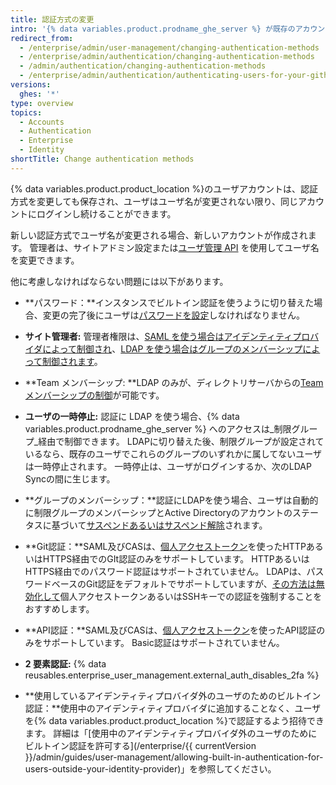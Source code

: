 ```yaml
---
title: 認証方式の変更
intro: '{% data variables.product.prodname_ghe_server %} が既存のアカウントを認証する方法は、いつでも変更できます。'
redirect_from:
  - /enterprise/admin/user-management/changing-authentication-methods
  - /enterprise/admin/authentication/changing-authentication-methods
  - /admin/authentication/changing-authentication-methods
  - /enterprise/admin/authentication/authenticating-users-for-your-github-enterprise-server-instance/changing-authentication-methods
versions:
  ghes: '*'
type: overview
topics:
  - Accounts
  - Authentication
  - Enterprise
  - Identity
shortTitle: Change authentication methods
---
```


{% data variables.product.product_location %}のユーザアカウントは、認証方式を変更しても保存され、ユーザはユーザ名が変更されない限り、同じアカウントにログインし続けることができます。

新しい認証方式でユーザ名が変更される場合、新しいアカウントが作成されます。 管理者は、サイトアドミン設定または[ユーザ管理 API](/rest/reference/enterprise-admin#update-the-username-for-a-user) を使用してユーザ名を変更できます。

他に考慮しなければならない問題には以下があります。

* **パスワード：**インスタンスでビルトイン認証を使うように切り替えた場合、変更の完了後にユーザは[パスワードを設定](/enterprise/user/articles/how-can-i-reset-my-password/)しなければなりません。

* **サイト管理者:** 管理者権限は、[SAML を使う場合はアイデンティティプロバイダによって制御され](/enterprise/admin/guides/user-management/using-saml/#saml-attributes)、[LDAP を使う場合はグループのメンバーシップによって制御されます](/enterprise/admin/authentication/using-ldap#configuring-ldap-with-your-github-enterprise-server-instance)。

* **Team メンバーシップ: **LDAP のみが、ディレクトリサーバからの[Team メンバーシップの制御](/enterprise/admin/authentication/using-ldap#configuring-ldap-with-your-github-enterprise-server-instance)が可能です。

* **ユーザの一時停止:** 認証に LDAP を使う場合、{% data variables.product.prodname_ghe_server %} へのアクセスは_制限グループ_経由で制御できます。 LDAPに切り替えた後、制限グループが設定されているなら、既存のユーザでこれらのグループのいずれかに属してないユーザは一時停止されます。 一時停止は、ユーザがログインするか、次のLDAP Syncの間に生じます。

* **グループのメンバーシップ：**認証にLDAPを使う場合、ユーザは自動的に制限グループのメンバーシップとActive Directoryのアカウントのステータスに基づいて[サスペンドあるいはサスペンド解除](/enterprise/admin/guides/user-management/suspending-and-unsuspending-users)されます。

* **Git認証：**SAML及びCASは、[個人アクセストークン](/articles/creating-an-access-token-for-command-line-use)を使ったHTTPあるいはHTTPS経由でのGIt認証のみをサポートしています。 HTTPあるいはHTTPS経由でのパスワード認証はサポートされていません。 LDAPは、パスワードベースのGit認証をデフォルトでサポートしていますが、[その方法は無効化して](/enterprise/admin/authentication/using-ldap#disabling-password-authentication-for-git-operations)個人アクセストークンあるいはSSHキーでの認証を強制することをおすすめします。

* **API認証：**SAML及びCASは、[個人アクセストークン](/articles/creating-an-access-token-for-command-line-use)を使ったAPI認証のみをサポートしています。 Basic認証はサポートされていません。

* **2 要素認証:** {% data reusables.enterprise_user_management.external_auth_disables_2fa %}

* **使用しているアイデンティティプロバイダ外のユーザのためのビルトイン認証：**使用中のアイデンティティプロバイダに追加することなく、ユーザを{% data variables.product.product_location %}で認証するよう招待できます。 詳細は「[使用中のアイデンティティプロバイダ外のユーザのためにビルトイン認証を許可する](/enterprise/{{ currentVersion }}/admin/guides/user-management/allowing-built-in-authentication-for-users-outside-your-identity-provider)」を参照してください。
